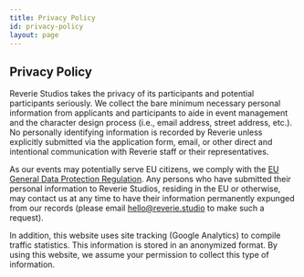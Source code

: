 ```yaml
---
title: Privacy Policy
id: privacy-policy
layout: page
---
```


## Privacy Policy

Reverie Studios takes the privacy of its participants and potential participants seriously. We collect the bare minimum necessary personal information from applicants and participants to aide in event management and the character design process (i.e., email address, street address, etc.). No personally identifying information is recorded by Reverie unless explicitly submitted via the application form, email, or other direct and intentional communication with Reverie staff or their representatives. 

As our events may potentially serve EU citizens, we comply with the [EU General Data Protection Regulation][gdpr]. Any persons who have submitted their personal information to Reverie Studios, residing in the EU or otherwise, may contact us at any time to have their information permanently expunged from our records (please email [hello@reverie.studio][hello] to make such a request). 

In addition, this website uses site tracking (Google Analytics) to compile traffic statistics. This information is stored in an anonymized format. By using this website, we assume your permission to collect this type of information.

[gdpr]: https://eugdpr.org/
[hello]: mailto:hello@reverie.studio